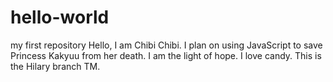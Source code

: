 # hello-world
my first repository
Hello, I am Chibi Chibi. I plan on using JavaScript to save Princess Kakyuu from her death. 
I am the light of hope.
I love candy.
This is the Hilary branch TM.